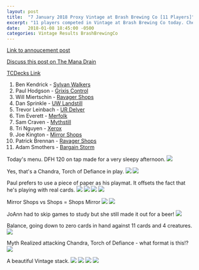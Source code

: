 ```yaml
---
layout: post
title:  "7 January 2018 Proxy Vintage at Brash Brewing Co [11 Players]"
excerpt: "11 players competed in Vintage at Brash Brewing Co today. Check out the results!!"
date:   2018-01-08 18:45:00 -0500
categories: Vintage Results BrashBrewingCo
---
```


[Link to annoucement post](http://themanadrain.com/topic/1670/1-7-2018-houston-tx-100-proxy-vintage-brash-brewing-co)

[Discuss this post on The Mana Drain](http://themanadrain.com/topic/1690/7-january-2018-proxy-vintage-brash-brewing-co-11-players)

[TCDecks Link](http://tcdecks.net/deck.php?id=26226)

1. Ben Kendrick - [Sylvan Walkers](https://images.lonestarlhurgoyfs.com/2018/01/07/deck-1.jpg)
2. Paul Hodgson - [Grixis Control](https://images.lonestarlhurgoyfs.com/2018/01/07/deck-2.jpg)
3. Will Miertschin - [Ravager Shops](https://images.lonestarlhurgoyfs.com/2018/01/07/deck-3.jpg)
4. Dan Sprinkle - [UW Landstill](https://images.lonestarlhurgoyfs.com/2018/01/07/deck-4.jpg)
5. Trevor Leinbach - [UR Delver](https://images.lonestarlhurgoyfs.com/2018/01/07/deck-5.jpg)
6. Tim Everett - [Merfolk](https://images.lonestarlhurgoyfs.com/2018/01/07/deck-6.jpg)
7. Sam Craven - [Mythstill](https://images.lonestarlhurgoyfs.com/2018/01/07/deck-7.jpg)
8. Tri Nguyen - [Xerox](https://images.lonestarlhurgoyfs.com/2018/01/07/deck-8.jpg)
9. Joe Kington - [Mirror Shops](https://images.lonestarlhurgoyfs.com/2018/01/07/deck-9.jpg)
10. Patrick Brennan - [Ravager Shops](https://images.lonestarlhurgoyfs.com/2018/01/07/deck-10.jpg)
11. Adam Smothers - [Bargain Storm](https://images.lonestarlhurgoyfs.com/2018/01/07/deck-11.jpg)


Today's menu. DFH 120 on tap made for a very sleepy afternoon.
![](https://images.lonestarlhurgoyfs.com/2018/01/07/1.jpg)

Yes, that's a Chandra, Torch of Defiance in play.
![](https://images.lonestarlhurgoyfs.com/2018/01/07/2.jpg)
![](https://images.lonestarlhurgoyfs.com/2018/01/07/3.jpg)

Paul prefers to use a piece of paper as his playmat. It offsets the fact that he's playing with real cards.
![](https://images.lonestarlhurgoyfs.com/2018/01/07/4.jpg)
![](https://images.lonestarlhurgoyfs.com/2018/01/07/5.jpg)
![](https://images.lonestarlhurgoyfs.com/2018/01/07/6.jpg)
![](https://images.lonestarlhurgoyfs.com/2018/01/07/7.jpg)

Mirror Shops vs Shops = Shops Mirror
![](https://images.lonestarlhurgoyfs.com/2018/01/07/8.jpg)
![](https://images.lonestarlhurgoyfs.com/2018/01/07/9.jpg)

JoAnn had to skip games to study but she still made it out for a beer!
![](https://images.lonestarlhurgoyfs.com/2018/01/07/10.jpg)

Balance, going down to zero cards in hand against 11 cards and 4 creatures.
![](https://images.lonestarlhurgoyfs.com/2018/01/07/11.jpg)

Myth Realized attacking Chandra, Torch of Defiance - what format is this!?
![](https://images.lonestarlhurgoyfs.com/2018/01/07/12.jpg)

A beautiful Vintage stack.
![](https://images.lonestarlhurgoyfs.com/2018/01/07/13.jpg)
![](https://images.lonestarlhurgoyfs.com/2018/01/07/14.jpg)
![](https://images.lonestarlhurgoyfs.com/2018/01/07/15.jpg)
![](https://images.lonestarlhurgoyfs.com/2018/01/07/16.jpg)